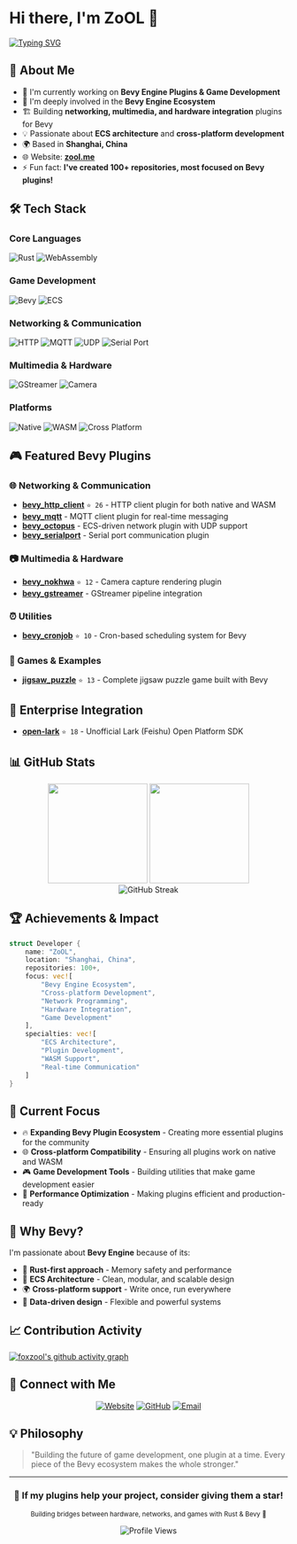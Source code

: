 # Hi there, I'm ZoOL 👋

[![Typing SVG](https://readme-typing-svg.herokuapp.com?font=Fira+Code&pause=1000&color=F75C03&width=435&lines=Rust+Developer;Bevy+Plugin+Creator;Game+Engine+Enthusiast;Open+Source+Contributor)](https://git.io/typing-svg)

## 🚀 About Me

- 🔭 I'm currently working on **Bevy Engine Plugins & Game Development**
- 🌱 I'm deeply involved in the **Bevy Engine Ecosystem**
- 🏗️ Building **networking, multimedia, and hardware integration** plugins for Bevy
- 💡 Passionate about **ECS architecture** and **cross-platform development**
- 🌍 Based in **Shanghai, China**
- 🌐 Website: **[zool.me](https://zool.me)**
- ⚡ Fun fact: **I've created 100+ repositories, most focused on Bevy plugins!**

## 🛠️ Tech Stack

### Core Languages
![Rust](https://img.shields.io/badge/-Rust-000000?style=for-the-badge&logo=rust&logoColor=white)
![WebAssembly](https://img.shields.io/badge/-WebAssembly-654FF0?style=for-the-badge&logo=webassembly&logoColor=white)

### Game Development
![Bevy](https://img.shields.io/badge/-Bevy%20Engine-232326?style=for-the-badge&logo=rust&logoColor=white)
![ECS](https://img.shields.io/badge/-ECS%20Architecture-FF6B35?style=for-the-badge&logo=gamepad&logoColor=white)

### Networking & Communication
![HTTP](https://img.shields.io/badge/-HTTP%20Client-005571?style=for-the-badge&logo=fastapi&logoColor=white)
![MQTT](https://img.shields.io/badge/-MQTT-660066?style=for-the-badge&logo=eclipse-mosquitto&logoColor=white)
![UDP](https://img.shields.io/badge/-UDP%20Networking-1E88E5?style=for-the-badge&logo=cisco&logoColor=white)
![Serial Port](https://img.shields.io/badge/-Serial%20Port-FF9500?style=for-the-badge&logo=arduino&logoColor=white)

### Multimedia & Hardware
![GStreamer](https://img.shields.io/badge/-GStreamer-FA4B42?style=for-the-badge&logo=gstreamer&logoColor=white)
![Camera](https://img.shields.io/badge/-Camera%20Capture-4285F4?style=for-the-badge&logo=camera&logoColor=white)

### Platforms
![Native](https://img.shields.io/badge/-Native-333333?style=for-the-badge&logo=windows&logoColor=white)
![WASM](https://img.shields.io/badge/-WASM-654FF0?style=for-the-badge&logo=webassembly&logoColor=white)
![Cross Platform](https://img.shields.io/badge/-Cross%20Platform-48CAE4?style=for-the-badge&logo=github&logoColor=white)

## 🎮 Featured Bevy Plugins

### 🌐 Networking & Communication
- **[bevy_http_client](https://github.com/foxzool/bevy_http_client)** `⭐ 26` - HTTP client plugin for both native and WASM
- **[bevy_mqtt](https://github.com/foxzool/bevy_mqtt)** - MQTT client plugin for real-time messaging
- **[bevy_octopus](https://github.com/foxzool/bevy_octopus)** - ECS-driven network plugin with UDP support
- **[bevy_serialport](https://github.com/foxzool/bevy_serialport)** - Serial port communication plugin

### 📷 Multimedia & Hardware
- **[bevy_nokhwa](https://github.com/foxzool/bevy_nokhwa)** `⭐ 12` - Camera capture rendering plugin
- **[bevy_gstreamer](https://github.com/foxzool/bevy_gstreamer)** - GStreamer pipeline integration

### ⏰ Utilities
- **[bevy_cronjob](https://github.com/foxzool/bevy_cronjob)** `⭐ 10` - Cron-based scheduling system for Bevy

### 🎲 Games & Examples
- **[jigsaw_puzzle](https://github.com/foxzool/jigsaw_puzzle)** `⭐ 13` - Complete jigsaw puzzle game built with Bevy

## 🏢 Enterprise Integration
- **[open-lark](https://github.com/foxzool/open-lark)** `⭐ 18` - Unofficial Lark (Feishu) Open Platform SDK

## 📊 GitHub Stats

<div align="center">
  <img height="180em" src="https://github-readme-stats.vercel.app/api?username=foxzool&show_icons=true&theme=github_dark&include_all_commits=true&count_private=true&border_color=F75C03"/>
  <img height="180em" src="https://github-readme-stats.vercel.app/api/top-langs/?username=foxzool&layout=compact&langs_count=8&theme=github_dark&border_color=F75C03"/>
</div>

<div align="center">
  <img src="https://github-readme-streak-stats.herokuapp.com/?user=foxzool&theme=dark&border=F75C03&ring=F75C03&fire=F75C03" alt="GitHub Streak"/>
</div>

## 🏆 Achievements & Impact

```rust
struct Developer {
    name: "ZoOL",
    location: "Shanghai, China",
    repositories: 100+,
    focus: vec![
        "Bevy Engine Ecosystem",
        "Cross-platform Development", 
        "Network Programming",
        "Hardware Integration",
        "Game Development"
    ],
    specialties: vec![
        "ECS Architecture",
        "Plugin Development",
        "WASM Support",
        "Real-time Communication"
    ]
}
```

## 🎯 Current Focus

- 🔥 **Expanding Bevy Plugin Ecosystem** - Creating more essential plugins for the community
- 🌐 **Cross-platform Compatibility** - Ensuring all plugins work on native and WASM
- 🎮 **Game Development Tools** - Building utilities that make game development easier
- 🚀 **Performance Optimization** - Making plugins efficient and production-ready

## 🎨 Why Bevy?

I'm passionate about **Bevy Engine** because of its:
- 🦀 **Rust-first approach** - Memory safety and performance
- 🧩 **ECS Architecture** - Clean, modular, and scalable design
- 🌍 **Cross-platform support** - Write once, run everywhere
- 🔄 **Data-driven design** - Flexible and powerful systems

## 📈 Contribution Activity

[![foxzool's github activity graph](https://github-readme-activity-graph.vercel.app/graph?username=foxzool&theme=github-compact&bg_color=0d1117&color=f75c03&line=f75c03&point=fff&area=true&hide_border=true)](https://github.com/foxzool)

## 🤝 Connect with Me

<div align="center">
  
[![Website](https://img.shields.io/badge/-Website-FF6B35?style=for-the-badge&logo=firefox&logoColor=white)](https://zool.me)
[![GitHub](https://img.shields.io/badge/-GitHub-181717?style=for-the-badge&logo=github&logoColor=white)](https://github.com/foxzool)
[![Email](https://img.shields.io/badge/-Email-D14836?style=for-the-badge&logo=gmail&logoColor=white)](mailto:contact@zool.me)

</div>

## 💡 Philosophy

> "Building the future of game development, one plugin at a time. Every piece of the Bevy ecosystem makes the whole stronger." 

---

<div align="center">

### 🌟 If my plugins help your project, consider giving them a star!

<sub>Building bridges between hardware, networks, and games with Rust & Bevy 🦀</sub>

</div>

<div align="center">
  
![Profile Views](https://komarev.com/ghpvc/?username=foxzool&color=f75c03&style=flat)

</div>

